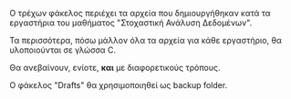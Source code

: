 Ο τρέχων φάκελος περιέχει τα αρχεία που δημιουργήθηκαν κατά τα εργαστήρια του μαθήματος "Στοχαστική Ανάλυση Δεδομένων".

Τα περισσότερα, πόσω μάλλον όλα τα αρχεία για κάθε εργαστήριο, θα υλοποιούνται σε γλώσσα C.

Θα ανεβαίνουν, ενίοτε, **και** με διαφορετικούς τρόπους.

Ο φάκελος "Drafts" θα χρησιμοποιηθεί ως backup folder.
